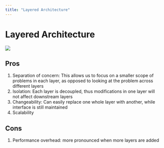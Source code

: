 ```yaml
---
title: "Layered Architecture"
---
```

# Layered Architecture
![](https://i.imgur.com/zKXvw5b.png)

## Pros
1. Separation of concern: This allows us to focus on a smaller scope of problems in each layer, as opposed to looking at the problem across different layers
2. Isolation: Each layer is decoupled, thus modifications in one layer will not affect downstream layers
3. Changeability: Can easily replace one whole layer with another, while interface is still maintained
4. Scalability
## Cons
1. Performance overhead: more pronounced when more layers are added
